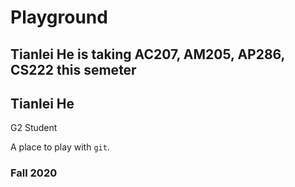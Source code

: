 # Playground

## Tianlei He is taking AC207, AM205, AP286, CS222 this semeter

## Tianlei He

G2 Student

A place to play with `git`.

### Fall 2020
